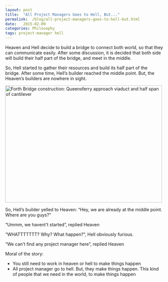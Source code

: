 ```yaml
---
layout: post
title:  "All Project Managers Goes to Hell, But..."
permalink:  /blog/all-project-managers-goes-to-hell-but.html
date:   2015-02-09
categories: Philosophy
tags: project-manager hell
---
```


Heaven and Hell decide to build a bridge to connect both world, so that they can communicate easily. After some discussion, it is decided that both side will build their half part of the bridge, and meet in the middle.

So, Hell started to gather their resources and build its half part of the bridge. After some time, Hell’s builder reached the middle point. But, the Heaven’s builders are nowhere in sight.

<a title="Forth Bridge construction: Queensferry approach viaduct and half span of cantilever by National Library of Scotland, on Flickr" href="https://www.flickr.com/photos/nlscotland/5180840365"><img class=" aligncenter" src="//farm2.staticflickr.com/1359/5180840365_8b0d4aa744.jpg" alt="Forth Bridge construction: Queensferry approach viaduct and half span of cantilever" width="500" height="373" /></a>

So, Hell’s builder yelled to Heaven: “Hey, we are already at the middle point. Where are you guys?”

“Ummm, we havent’t started”, replied Heaven

“WHATTTTTTT? Why? What happen?”, Hell obviously furious.

“We can’t find any project manager here”, replied Heaven

Moral of the story:

* You still need to work in heaven or hell to make things happen
* All project manager go to hell. But, they make things happen. This kind of people that we need in the world, to make things happen

